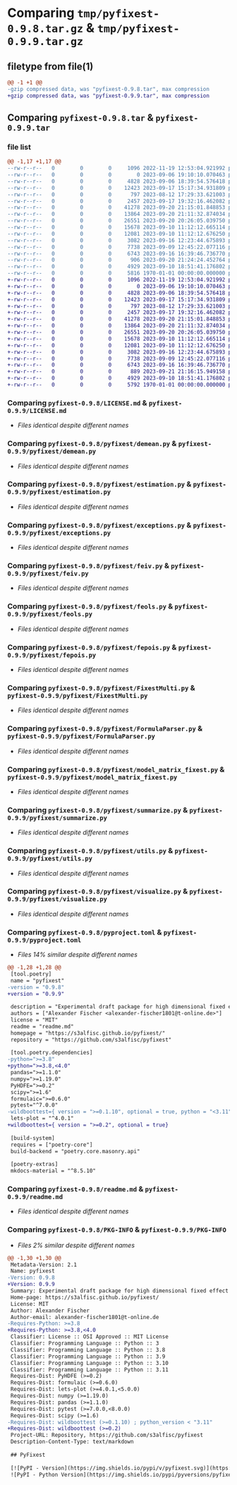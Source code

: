 # Comparing `tmp/pyfixest-0.9.8.tar.gz` & `tmp/pyfixest-0.9.9.tar.gz`

## filetype from file(1)

```diff
@@ -1 +1 @@
-gzip compressed data, was "pyfixest-0.9.8.tar", max compression
+gzip compressed data, was "pyfixest-0.9.9.tar", max compression
```

## Comparing `pyfixest-0.9.8.tar` & `pyfixest-0.9.9.tar`

### file list

```diff
@@ -1,17 +1,17 @@
--rw-r--r--   0        0        0     1096 2022-11-19 12:53:04.921992 pyfixest-0.9.8/LICENSE.md
--rw-r--r--   0        0        0        0 2023-09-06 19:10:10.070463 pyfixest-0.9.8/pyfixest/__init__.py
--rw-r--r--   0        0        0     4828 2023-09-06 18:39:54.576418 pyfixest-0.9.8/pyfixest/demean.py
--rw-r--r--   0        0        0    12423 2023-09-17 15:17:34.931809 pyfixest-0.9.8/pyfixest/estimation.py
--rw-r--r--   0        0        0      797 2023-08-12 17:29:33.621003 pyfixest-0.9.8/pyfixest/exceptions.py
--rw-r--r--   0        0        0     2457 2023-09-17 19:32:16.462082 pyfixest-0.9.8/pyfixest/feiv.py
--rw-r--r--   0        0        0    41278 2023-09-20 21:15:01.848853 pyfixest-0.9.8/pyfixest/feols.py
--rw-r--r--   0        0        0    13864 2023-09-20 21:11:32.874034 pyfixest-0.9.8/pyfixest/fepois.py
--rw-r--r--   0        0        0    26551 2023-09-20 20:26:05.039750 pyfixest-0.9.8/pyfixest/FixestMulti.py
--rw-r--r--   0        0        0    15678 2023-09-10 11:12:12.665114 pyfixest-0.9.8/pyfixest/FormulaParser.py
--rw-r--r--   0        0        0    12081 2023-09-10 11:12:12.676250 pyfixest-0.9.8/pyfixest/model_matrix_fixest.py
--rw-r--r--   0        0        0     3082 2023-09-16 12:23:44.675893 pyfixest-0.9.8/pyfixest/summarize.py
--rw-r--r--   0        0        0     7738 2023-09-09 12:45:22.077116 pyfixest-0.9.8/pyfixest/utils.py
--rw-r--r--   0        0        0     6743 2023-09-16 16:39:46.736770 pyfixest-0.9.8/pyfixest/visualize.py
--rw-r--r--   0        0        0      906 2023-09-20 21:24:24.452764 pyfixest-0.9.8/pyproject.toml
--rw-r--r--   0        0        0     4929 2023-09-10 18:51:41.176802 pyfixest-0.9.8/readme.md
--rw-r--r--   0        0        0     5816 1970-01-01 00:00:00.000000 pyfixest-0.9.8/PKG-INFO
+-rw-r--r--   0        0        0     1096 2022-11-19 12:53:04.921992 pyfixest-0.9.9/LICENSE.md
+-rw-r--r--   0        0        0        0 2023-09-06 19:10:10.070463 pyfixest-0.9.9/pyfixest/__init__.py
+-rw-r--r--   0        0        0     4828 2023-09-06 18:39:54.576418 pyfixest-0.9.9/pyfixest/demean.py
+-rw-r--r--   0        0        0    12423 2023-09-17 15:17:34.931809 pyfixest-0.9.9/pyfixest/estimation.py
+-rw-r--r--   0        0        0      797 2023-08-12 17:29:33.621003 pyfixest-0.9.9/pyfixest/exceptions.py
+-rw-r--r--   0        0        0     2457 2023-09-17 19:32:16.462082 pyfixest-0.9.9/pyfixest/feiv.py
+-rw-r--r--   0        0        0    41278 2023-09-20 21:15:01.848853 pyfixest-0.9.9/pyfixest/feols.py
+-rw-r--r--   0        0        0    13864 2023-09-20 21:11:32.874034 pyfixest-0.9.9/pyfixest/fepois.py
+-rw-r--r--   0        0        0    26551 2023-09-20 20:26:05.039750 pyfixest-0.9.9/pyfixest/FixestMulti.py
+-rw-r--r--   0        0        0    15678 2023-09-10 11:12:12.665114 pyfixest-0.9.9/pyfixest/FormulaParser.py
+-rw-r--r--   0        0        0    12081 2023-09-10 11:12:12.676250 pyfixest-0.9.9/pyfixest/model_matrix_fixest.py
+-rw-r--r--   0        0        0     3082 2023-09-16 12:23:44.675893 pyfixest-0.9.9/pyfixest/summarize.py
+-rw-r--r--   0        0        0     7738 2023-09-09 12:45:22.077116 pyfixest-0.9.9/pyfixest/utils.py
+-rw-r--r--   0        0        0     6743 2023-09-16 16:39:46.736770 pyfixest-0.9.9/pyfixest/visualize.py
+-rw-r--r--   0        0        0      889 2023-09-21 21:16:15.949158 pyfixest-0.9.9/pyproject.toml
+-rw-r--r--   0        0        0     4929 2023-09-10 18:51:41.176802 pyfixest-0.9.9/readme.md
+-rw-r--r--   0        0        0     5792 1970-01-01 00:00:00.000000 pyfixest-0.9.9/PKG-INFO
```

### Comparing `pyfixest-0.9.8/LICENSE.md` & `pyfixest-0.9.9/LICENSE.md`

 * *Files identical despite different names*

### Comparing `pyfixest-0.9.8/pyfixest/demean.py` & `pyfixest-0.9.9/pyfixest/demean.py`

 * *Files identical despite different names*

### Comparing `pyfixest-0.9.8/pyfixest/estimation.py` & `pyfixest-0.9.9/pyfixest/estimation.py`

 * *Files identical despite different names*

### Comparing `pyfixest-0.9.8/pyfixest/exceptions.py` & `pyfixest-0.9.9/pyfixest/exceptions.py`

 * *Files identical despite different names*

### Comparing `pyfixest-0.9.8/pyfixest/feiv.py` & `pyfixest-0.9.9/pyfixest/feiv.py`

 * *Files identical despite different names*

### Comparing `pyfixest-0.9.8/pyfixest/feols.py` & `pyfixest-0.9.9/pyfixest/feols.py`

 * *Files identical despite different names*

### Comparing `pyfixest-0.9.8/pyfixest/fepois.py` & `pyfixest-0.9.9/pyfixest/fepois.py`

 * *Files identical despite different names*

### Comparing `pyfixest-0.9.8/pyfixest/FixestMulti.py` & `pyfixest-0.9.9/pyfixest/FixestMulti.py`

 * *Files identical despite different names*

### Comparing `pyfixest-0.9.8/pyfixest/FormulaParser.py` & `pyfixest-0.9.9/pyfixest/FormulaParser.py`

 * *Files identical despite different names*

### Comparing `pyfixest-0.9.8/pyfixest/model_matrix_fixest.py` & `pyfixest-0.9.9/pyfixest/model_matrix_fixest.py`

 * *Files identical despite different names*

### Comparing `pyfixest-0.9.8/pyfixest/summarize.py` & `pyfixest-0.9.9/pyfixest/summarize.py`

 * *Files identical despite different names*

### Comparing `pyfixest-0.9.8/pyfixest/utils.py` & `pyfixest-0.9.9/pyfixest/utils.py`

 * *Files identical despite different names*

### Comparing `pyfixest-0.9.8/pyfixest/visualize.py` & `pyfixest-0.9.9/pyfixest/visualize.py`

 * *Files identical despite different names*

### Comparing `pyfixest-0.9.8/pyproject.toml` & `pyfixest-0.9.9/pyproject.toml`

 * *Files 14% similar despite different names*

```diff
@@ -1,28 +1,28 @@
 [tool.poetry]
 name = "pyfixest"
-version = "0.9.8"
+version = "0.9.9"
 
 description = "Experimental draft package for high dimensional fixed effect estimation. Supports OLS and IV estimation."
 authors = ["Alexander Fischer <alexander-fischer1801@t-online.de>"]
 license = "MIT"
 readme = "readme.md"
 homepage = "https://s3alfisc.github.io/pyfixest/"
 repository = "https://github.com/s3alfisc/pyfixest"
 
 [tool.poetry.dependencies]
-python=">=3.8"
+python=">=3.8,<4.0"
 pandas=">=1.1.0"
 numpy=">=1.19.0"
 PyHDFE=">=0.2"
 scipy=">=1.6"
 formulaic=">=0.6.0"
 pytest="^7.0.0"
-wildboottest={ version = ">=0.1.10", optional = true, python = "<3.11" }
 lets-plot = "^4.0.1"
+wildboottest={ version = ">=0.2", optional = true}
 
 [build-system]
 requires = ["poetry-core"]
 build-backend = "poetry.core.masonry.api"
 
 [poetry-extras]
 mkdocs-material = "^8.5.10"
```

### Comparing `pyfixest-0.9.8/readme.md` & `pyfixest-0.9.9/readme.md`

 * *Files identical despite different names*

### Comparing `pyfixest-0.9.8/PKG-INFO` & `pyfixest-0.9.9/PKG-INFO`

 * *Files 2% similar despite different names*

```diff
@@ -1,30 +1,30 @@
 Metadata-Version: 2.1
 Name: pyfixest
-Version: 0.9.8
+Version: 0.9.9
 Summary: Experimental draft package for high dimensional fixed effect estimation. Supports OLS and IV estimation.
 Home-page: https://s3alfisc.github.io/pyfixest/
 License: MIT
 Author: Alexander Fischer
 Author-email: alexander-fischer1801@t-online.de
-Requires-Python: >=3.8
+Requires-Python: >=3.8,<4.0
 Classifier: License :: OSI Approved :: MIT License
 Classifier: Programming Language :: Python :: 3
 Classifier: Programming Language :: Python :: 3.8
 Classifier: Programming Language :: Python :: 3.9
 Classifier: Programming Language :: Python :: 3.10
 Classifier: Programming Language :: Python :: 3.11
 Requires-Dist: PyHDFE (>=0.2)
 Requires-Dist: formulaic (>=0.6.0)
 Requires-Dist: lets-plot (>=4.0.1,<5.0.0)
 Requires-Dist: numpy (>=1.19.0)
 Requires-Dist: pandas (>=1.1.0)
 Requires-Dist: pytest (>=7.0.0,<8.0.0)
 Requires-Dist: scipy (>=1.6)
-Requires-Dist: wildboottest (>=0.1.10) ; python_version < "3.11"
+Requires-Dist: wildboottest (>=0.2)
 Project-URL: Repository, https://github.com/s3alfisc/pyfixest
 Description-Content-Type: text/markdown
 
 ## PyFixest
 
 [![PyPI - Version](https://img.shields.io/pypi/v/pyfixest.svg)](https://pypi.org/project/pyfixest/)
 ![PyPI - Python Version](https://img.shields.io/pypi/pyversions/pyfixest.svg)
```


